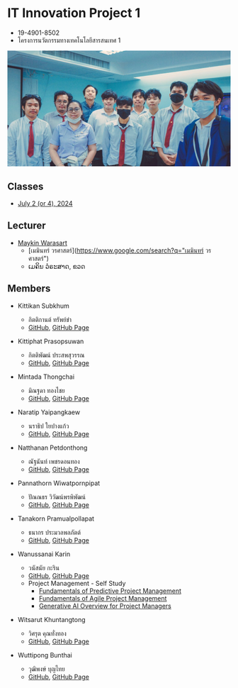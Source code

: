 # IT Innovation Project 1
+ 19-4901-8502
+ โครงการนวัตกรรมทางเทคโนโลยีสารสนเทศ 1

[![Opening](Opening.png "เปิดคอร์ส")](https://www.facebook.com/photo/?fbid=10229483476165196)

## Classes
+ [July 2 (or 4), 2024](Slide/Day1_Course-Introduction_v1.0.pdf)

## Lecturer
+ [Maykin Warasart](https://www.google.com/search?q=Maykin+Warasart)
    + [เมฆินทร์ วรศาสตร์](https://www.google.com/search?q="เมฆินทร์ วรศาสตร์")
    + ເມຄິນ ວໍຣະສາດ, ຂວດ

## Members
+ Kittikan Subkhum
    + กิตติกานต์ ทรัพย์ขำ
    + [GitHub](https://github.com/Kittikan1810), [GitHub Page](https://Kittikan1810.github.io/)
    
+ Kittiphat Prasopsuwan
    + กิตติพัฒน์ ประสพสุวรรณ
    + [GitHub](https://github.com/aomnutza58), [GitHub Page](https://aomnutza58.github.io/)
    
+ Mintada Thongchai
    + มิณฐดา ทองไชย
    + [GitHub](https://github.com/MinFluk), [GitHub Page](https://minfluk.github.io/)
    
+ Naratip Yaipangkaew
    + นราธิป ใยปางแก้ว
    + [GitHub](https://github.com/Mon5te2), [GitHub Page](https://Mon5te2.github.io/)

+ Natthanan Petdonthong
    + ณัฐนันท์ เพชรดอนทอง
    + [GitHub](https://github.com/Natthanan2002), [GitHub Page](https://natthanan2002.github.io/)

+ Pannathorn Wiwatpornpipat
    + ปัณณธร วิวัฒน์พรพิพัฒน์
    + [GitHub](https://github.com/Toeng152), [GitHub Page](https://toeng152.github.io/)

+ Tanakorn Pramualpollapat
    + ธนากร ประมวลพลภัตต์
    + [GitHub](https://github.com/tanakorn5670), [GitHub Page](https://tanakorn5670.github.io/)

+ Wanussanai Karin
    + วนัสนัย กะริน
    + [GitHub](https://github.com/freel2545), [GitHub Page](https://freel2545.github.io/)
    + Project Management - Self Study
        + [Fundamentals of Predictive Project Management](https://www.credly.com/badges/d22a2c25-c778-4c5d-8e57-be2eba2a70fc)
        + [Fundamentals of Agile Project Management](https://www.credly.com/badges/45ae076d-5e02-4205-a3dc-dda9b0593cae)
        + [Generative AI Overview for Project Managers](https://www.credly.com/badges/05d1a3b1-fac6-4131-a4d7-1eed7491b44a)

+ Witsarut Khuntangtong
    + วิศรุต คุณทั่งทอง
    + [GitHub](https://github.com/witsarut42), [GitHub Page](https://witsarut42.github.io/)

+ Wuttipong Bunthai
    + วุฒิพงษ์ บุญไทย
    + [GitHub](https://github.com/kQx2003), [GitHub Page](https://kqx2003.github.io/)

